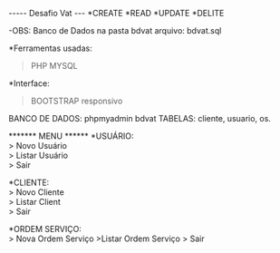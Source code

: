 ----- Desafio Vat ---
*CREATE
*READ
*UPDATE
*DELITE

-OBS: Banco de Dados na pasta bdvat arquivo: bdvat.sql

*Ferramentas usadas:
  >PHP
  >MYSQL

*Interface: 
  >BOOTSTRAP
  >responsivo

BANCO DE DADOS: phpmyadmin  bdvat
TABELAS: cliente,  usuario, os.

*******  MENU  ******
    *USUÁRIO:                      
    > Novo Usuário         
    > Listar Usuário       
    > Sair                  

   *CLIENTE:                    
      > Novo Cliente          
      > Listar Client         
      > Sair                  
    
   *ORDEM SERVIÇO:     
    > Nova Ordem Serviço
    >Listar Ordem Serviço
    > Sair   
